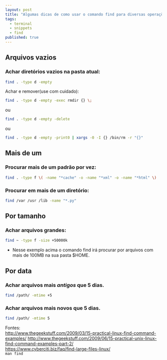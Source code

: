 ```yaml
---
layout: post
title: "Algumas dicas de como usar o comando find para diversas operações"
tags:
  - terminal
  - snippets
  - find
published: true
---
```


## Arquivos vazios

### Achar diretórios vazios na pasta atual:

```bash
find . -type d -empty
```

Achar e remover(use com cuidado):

```bash
find . -type d -empty -exec rmdir {} \;
```  

ou

```bash
find . -type d -empty -delete
```  

ou

```bash
find . -type d -empty -print0 | xargs -0 -I {} /bin/rm -r "{}"
```

## Mais de um  

### Procurar mais de um padrão por vez:  

```bash
find . -type f \( -name "*cache" -o -name "*xml" -o -name "*html" \)
```

### Procurar em mais de um diretório:  

```bash
find /var /usr /lib -name "*.py"
```  

## Por tamanho  

### Achar arquivos grandes:  

```bash  
find ~ -type f -size +50000k
```  
* Nesse exemplo acima o comando find irá procurar por arquivos com mais de 100MB na sua pasta $HOME.  

## Por data  

### Achar arquivos mais *antigos* que 5 dias.

```bash  
find /path/ -mtime +5
```  

### Achar arquivos mais **novos** que 5 dias.  

```bash  
find /path/ -mtime 5
```  

Fontes:  
<http://www.thegeekstuff.com/2009/03/15-practical-linux-find-command-examples/>
<http://www.thegeekstuff.com/2009/06/15-practical-unix-linux-find-command-examples-part-2/>  
<https://www.cyberciti.biz/faq/find-large-files-linux/>  
`man find`
